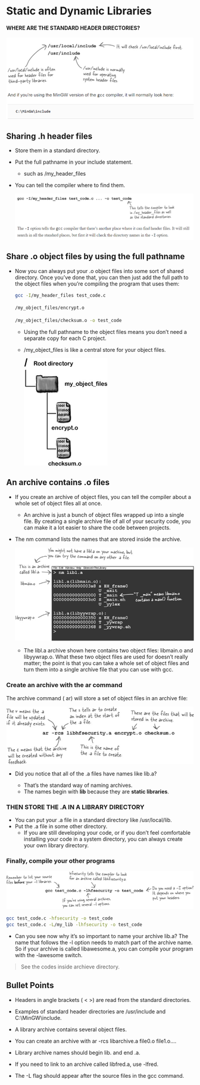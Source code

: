 # Static and Dynamic Libraries

#### WHERE ARE THE STANDARD HEADER DIRECTORIES?
![](img/1.png)

## Sharing .h header files

* Store them in a standard directory.
* Put the full pathname in your include statement.
    * such as /my_header_files
* You can tell the compiler where to find them.
    
    ![](img/2.png)
    
## Share .o object files by using the full pathname    
* Now you can always put your .o object files into some sort of shared directory. Once you’ve done that, you can then just add the full path to the object files when you’re compiling the program that uses them:
      
    ```bash
    gcc -I/my_header_files test_code.c
          
    /my_object_files/encrypt.o
          
    /my_object_files/checksum.o -o test_code
    ```
    * Using the full pathname to the object files means you don’t need a separate copy for each C project.
    * /my_object_files is like a central store for your object files.
    
        ![](img/3.jpg)


## An archive contains .o files

* If you create an archive of object files, you can tell the compiler about a whole set of object files all at once.
    * An archive is just a bunch of object files wrapped up into a single file. By creating a single archive file of all of your security code, you can make it a lot easier to share the code between projects.
   
* The nm command lists the names that are stored inside the archive. 
    
    ![](img/4.jpg)    
    
    * The libl.a archive shown here contains two object files: libmain.o and libyywrap.o. What these two object files are used for doesn’t really matter; the point is that you can take a whole set of object files and turn them into a single archive file that you can use with gcc.
    
### Create an archive with the ar command
The archive command ( ar) will store a set of object files in an archive file:

![](img/5.jpg)

* Did you notice that all of the .a files have names like lib<something>.a? 
    * That’s the standard way of naming archives. 
    * The names begin with **lib** because they are **static libraries**.

### THEN STORE THE .A IN A LIBRARY DIRECTORY
* You can put your .a file in a standard directory like /usr/local/lib.
* Put the .a file in some other directory.    
    * If you are still developing your code, or if you don’t feel comfortable installing your code in a system directory, you can always create your own library directory.
    
### Finally, compile your other programs
![](img/6.jpg)

```bash
gcc test_code.c -hfsecurity -o test_code
gcc test_code.c -L/my_lib -lhfsecurity -o test_code
```
* Can you see now why it’s so important to name your archive lib<something>.a? The name that follows the -l option needs to match part of the archive name. So if your archive is called libawesome.a, you can compile your program with the -lawesome switch.

> See the codes inside archieve directory.
    
## Bullet Points

* Headers in angle brackets ( < >) are read from the standard directories.

* Examples of standard header directories are /usr/include and C:\MinGW\include.

* A library archive contains several object files.

* You can create an archive with ar -rcs libarchive.a file0.o file1.o....

* Library archive names should begin lib. and end .a.

* If you need to link to an archive called libfred.a, use -lfred.

* The -L flag should appear after the source files in the gcc command.    